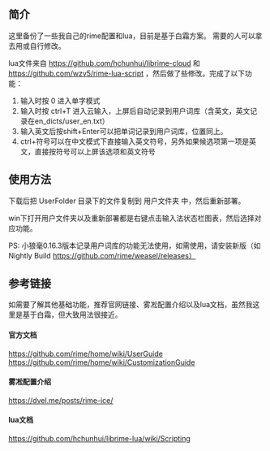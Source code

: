 ## 简介
这里备份了一些我自己的rime配置和lua，目前是基于白霜方案。
需要的人可以拿去用或自行修改。

lua文件来自 https://github.com/hchunhui/librime-cloud 和 https://github.com/wzv5/rime-lua-script ，然后做了些修改。完成了以下功能：
1. 输入时按 0 进入单字模式
2. 输入时按 ctrl+T 进入云输入，上屏后自动记录到用户词库（含英文，英文记录在en_dicts/user_en.txt）
3. 输入英文后按shift+Enter可以把单词记录到用户词库，位置同上。
4. ctrl+符号可以在中文模式下直接输入英文符号，另外如果候选项第一项是英文，直接按符号可以上屏该选项和英文符号

## 使用方法
下载后把 UserFolder 目录下的文件复制到 用户文件夹 中，然后重新部署。

win下打开用户文件夹以及重新部署都是右键点击输入法状态栏图表，然后选择对应功能。

PS: 小狼毫0.16.3版本记录用户词库的功能无法使用，如需使用，请安装新版（如 Nightly Build https://github.com/rime/weasel/releases）

## 参考链接
如需要了解其他基础功能，推荐官网链接、雾凇配置介绍以及lua文档，虽然我这里是基于白霜，但大致用法很接近。

#### 官方文档
https://github.com/rime/home/wiki/UserGuide
https://github.com/rime/home/wiki/CustomizationGuide

#### 雾凇配置介绍
https://dvel.me/posts/rime-ice/

#### lua文档
https://github.com/hchunhui/librime-lua/wiki/Scripting
